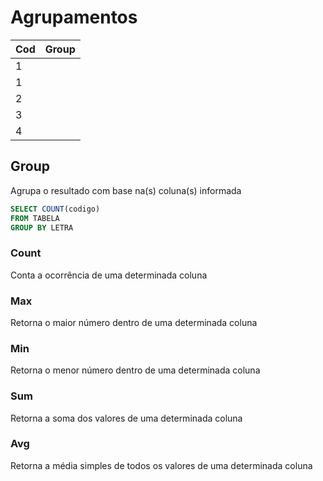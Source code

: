 # Agrupamentos

| Cod | Group |
|--|--|
| 1 |  |
| 1 |  |
| 2 |  |
| 3 |  |
| 4 |  |

## Group
Agrupa o resultado com base na(s) coluna(s) informada

```sql
SELECT COUNT(codigo)
FROM TABELA
GROUP BY LETRA
```


### Count
Conta a ocorrência de uma determinada coluna

### Max
Retorna o maior número dentro de uma determinada coluna

### Min
Retorna o menor número dentro de uma determinada coluna

### Sum
Retorna a soma dos valores de uma determinada coluna

### Avg
Retorna a média simples de todos os valores de uma determinada coluna
<!--stackedit_data:
eyJoaXN0b3J5IjpbMTk2ODE1ODMzN119
-->